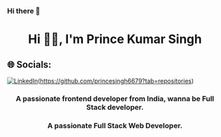 ### Hi there 👋

<!--
**princesingh6679/princesingh6679** is a ✨ _special_ ✨ repository because its `README.md` (this file) appears on your GitHub profile.

Here are some ideas to get you started:

- 🔭 I’m currently working on ...
- 🌱 I’m currently learning ...
- 👯 I’m looking to collaborate on ...
- 🤔 I’m looking for help with ...
- 💬 Ask me about ...
- 📫 How to reach me: ...rudrasingh6679@gmail.com
- 😄 Pronouns: ...
- ⚡ Fun fact: ...
-->

<h1 align="center">Hi 👋🏻, I'm Prince Kumar Singh</h1>

## 🌐 Socials:




[![LinkedIn](https://img.shields.io/badge/LinkedIn-%230077B5.svg?logo=linkedin&logoColor=white)](https://www.linkedin.com/in/prince-kumar-singh-597b76263/)(https://github.com/princesingh6679?tab=repositories)

<h3 align="center">A passionate frontend developer from India, wanna be Full Stack developer.</h3>
<h3 align="center">A passionate Full Stack Web Developer.</h3>

<!--  https://codepen.io/skilledcoder07 -->
